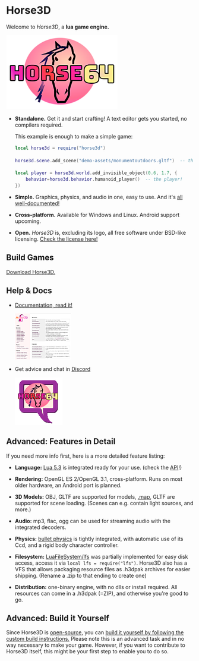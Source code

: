 
Horse3D
=======

Welcome to *Horse3D*, a **lua game engine.**

[![logo](misc/logo-readme.png)](https://horse3d.wobble.ninja)


- **Standalone.** Get it and start crafting!
  A text editor gets you started, no compilers required.

  This example is enough to make a simple game:
  ```lua
  local horse3d = require("horse3d")

  horse3d.scene.add_scene("demo-assets/monumentoutdoors.gltf")  -- the level!

  local player = horse3d.world.add_invisible_object(0.6, 1.7, {
      behavior=horse3d.behavior.humanoid_player()  -- the player!
  })
  ```

- **Simple.** Graphics, physics, and audio in one, easy to use.
  And it's [all well-documented!](
    https://horse3d.wobble.ninja/api/topics/01_Getting_Started.md.html
  )

- **Cross-platform.** Available for Windows and Linux.
  Android support upcoming.

- **Open.** *Horse3D* is, excluding its logo, all free software
  under BSD-like licensing. [Check the license here!](LICENSE.md)


Build Games
-----------

[Download Horse3D.](https://horse3d.wobble.ninja/#get)


Help & Docs
-----------

* [Documentation, read it!](
    https://horse3d.wobble.ninja/api/topics/01_Getting_Started.md.html
  )

  [![docs screenshot](misc/README_image_docs.png)](
    https://horse3d.wobble.ninja/api/topics/01_Getting_Started.md.html
  )

* Get advice and chat in [Discord](https://discord.gg/4ySSJs5)

  [![chat icon](misc/logo_README_chat.png)](https://discord.gg/4ySSJs5)


Advanced: Features in Detail
----------------------------

If you need more info first, here is a more detailed feature listing:

* **Language:** [Lua 5.3](https://lua.org) is integrated ready
  for your use. (check the
  [API](https://horse3d.wobble.ninja/api)!)

* **Rendering:** OpenGL ES 2/OpenGL 3.1, cross-platform.
  Runs on most older hardware, an Android port is planned.

* **3D Models:** OBJ, GLTF are supported for models,
  [.map](https://quakewiki.org/wiki/Quake_Map_Format), GLTF are
  supported for scene loading. (Scenes can e.g. contain light sources,
  and more.)

* **Audio:** mp3, flac, ogg can be used for streaming audio with
  the integrated decoders.

* **Physics:** [bullet physics](https://pybullet.org) is tightly integrated,
  with automatic use of its Ccd, and a rigid body character controller.

* **Filesystem:** [LuaFileSystem/lfs](
      https://keplerproject.github.io/luafilesystem/manual.html#reference
  ) was partially implemented for easy disk access, access it via
  `local lfs = require("lfs")`.
  Horse3D also has a VFS that allows packaging resource files as .h3dpak
  archives for easier shipping. (Rename a .zip to that ending to create one)

* **Distribution:** one-binary engine, with no dlls or install required.
  All resources can come in a .h3dpak (=ZIP), and otherwise you're good to go.


Advanced: Build it Yourself
---------------------------

Since Horse3D is [open-source](LICENSE.md), you can
[build it yourself by following the custom build instructions.](
https://horse3d.wobble.ninja/api/topics/90_Advanced_Custom_Build.md.html)
Please note this is an advanced task and in no way necessary to
make your game.
However, if you want to contribute to Horse3D itself, this might be your
first step to enable you to do so.
